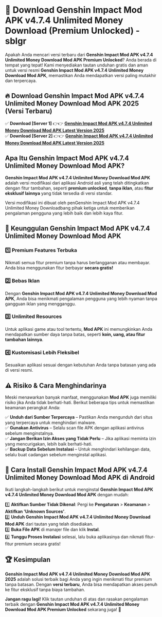 # 🎯 Download Genshin Impact Mod APK v4.7.4 Unlimited Money Download (Premium Unlocked) -  sblgr

Apakah Anda mencari versi terbaru dari **Genshin Impact Mod APK v4.7.4 Unlimited Money Download Mod APK Premium Unlocked**? Anda berada di tempat yang tepat! Kami menyediakan tautan unduhan gratis dan aman untuk versi resmi **Genshin Impact Mod APK v4.7.4 Unlimited Money Download Mod APK**, memastikan Anda mendapatkan versi paling mutakhir dan terpercaya.

## 🔥 Download Genshin Impact Mod APK v4.7.4 Unlimited Money Download Mod APK 2025 (Versi Terbaru)

✅ **Download [Server 1]** 👉👉 [**Genshin Impact Mod APK v4.7.4 Unlimited Money Download Mod APK Latest Version 2025**](https://momento.my/?title=Genshin_Impact_Mod_APK_v4.7.4_Unlimited_Money_Download)  
✅ **Download [Server 2]** 👉👉 [**Genshin Impact Mod APK v4.7.4 Unlimited Money Download Mod APK Latest Version 2025**](https://momento.my/?title=Genshin_Impact_Mod_APK_v4.7.4_Unlimited_Money_Download)  

## Apa Itu Genshin Impact Mod APK v4.7.4 Unlimited Money Download Mod APK?

**Genshin Impact Mod APK v4.7.4 Unlimited Money Download Mod APK** adalah versi modifikasi dari aplikasi Android asli yang telah ditingkatkan dengan fitur tambahan, seperti **premium unlocked**, **tanpa iklan**, atau **fitur eksklusif lainnya** yang tidak tersedia di versi standar.

Versi modifikasi ini dibuat oleh penGenshin Impact Mod APK v4.7.4 Unlimited Money Downloadbang pihak ketiga untuk memberikan pengalaman pengguna yang lebih baik dan lebih kaya fitur.

## 🎯 Keunggulan Genshin Impact Mod APK v4.7.4 Unlimited Money Download Mod APK

### 1️⃣ Premium Features Terbuka
Nikmati semua fitur premium tanpa harus berlangganan atau membayar. Anda bisa menggunakan fitur berbayar **secara gratis!**

### 2️⃣ Bebas Iklan
Dengan **Genshin Impact Mod APK v4.7.4 Unlimited Money Download Mod APK**, Anda bisa menikmati pengalaman pengguna yang lebih nyaman tanpa gangguan iklan yang mengganggu.

### 3️⃣ Unlimited Resources
Untuk aplikasi game atau tool tertentu, **Mod APK** ini memungkinkan Anda mendapatkan sumber daya tanpa batas, seperti **koin, uang, atau fitur tambahan lainnya**.

### 4️⃣ Kustomisasi Lebih Fleksibel
Sesuaikan aplikasi sesuai dengan kebutuhan Anda tanpa batasan yang ada di versi resmi.

## ⚠️ Risiko & Cara Menghindarinya

Meski menawarkan banyak manfaat, menggunakan **Mod APK** juga memiliki risiko jika Anda tidak berhati-hati. Berikut beberapa tips untuk memastikan keamanan perangkat Anda:

✅ **Unduh dari Sumber Terpercaya** – Pastikan Anda mengunduh dari situs yang terpercaya untuk menghindari malware.  
✅ **Gunakan Antivirus** – Selalu scan file APK dengan aplikasi antivirus sebelum menginstalnya.  
✅ **Jangan Berikan Izin Akses yang Tidak Perlu** – Jika aplikasi meminta izin yang mencurigakan, lebih baik berhati-hati.  
✅ **Backup Data Sebelum Instalasi** – Untuk menghindari kehilangan data, selalu buat cadangan sebelum menginstal aplikasi.

## 📌 Cara Install Genshin Impact Mod APK v4.7.4 Unlimited Money Download Mod APK di Android

Ikuti langkah-langkah berikut untuk menginstal **Genshin Impact Mod APK v4.7.4 Unlimited Money Download Mod APK** dengan mudah:

1️⃣ **Aktifkan Sumber Tidak Dikenal**: Pergi ke **Pengaturan** > **Keamanan** > **Aktifkan 'Unknown Sources'**.  
2️⃣ **Unduh Genshin Impact Mod APK v4.7.4 Unlimited Money Download Mod APK** dari tautan yang telah disediakan.  
3️⃣ **Buka File APK** di manajer file dan klik **Instal**.  
4️⃣ **Tunggu Proses Instalasi** selesai, lalu buka aplikasinya dan nikmati fitur-fitur premium secara gratis!

## 🏆 Kesimpulan

**Genshin Impact Mod APK v4.7.4 Unlimited Money Download Mod APK 2025** adalah solusi terbaik bagi Anda yang ingin menikmati fitur premium tanpa batasan. Dengan **versi terbaru**, Anda bisa mendapatkan akses penuh ke fitur eksklusif tanpa biaya tambahan.

**Jangan ragu lagi!** Klik tautan unduhan di atas dan rasakan pengalaman terbaik dengan **Genshin Impact Mod APK v4.7.4 Unlimited Money Download Mod APK Premium Unlocked** sekarang juga! 🚀
